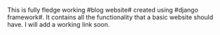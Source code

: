  This is fully fledge working #blog website# created using #django framework#. It contains all the functionality that a basic website should have. I will add a working link  soon.  
